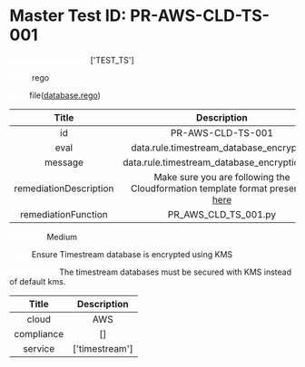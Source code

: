 



# Master Test ID: PR-AWS-CLD-TS-001


***<font color="white">Master Snapshot Id:</font>*** ['TEST_TS']

***<font color="white">type:</font>*** rego

***<font color="white">rule:</font>*** file([database.rego])  
  
  
  
  

|Title|Description|
| :---: | :---: |
|id|PR-AWS-CLD-TS-001|
|eval|data.rule.timestream_database_encryption|
|message|data.rule.timestream_database_encryption_err|
|remediationDescription|Make sure you are following the Cloudformation template format presented <a href='https://docs.aws.amazon.com/AWSCloudFormation/latest/UserGuide/aws-resource-timestream-database.html#cfn-timestream-database-kmskeyid' target='_blank'>here</a>|
|remediationFunction|PR_AWS_CLD_TS_001.py|


***<font color="white">Severity:</font>*** Medium

***<font color="white">Title:</font>*** Ensure Timestream database is encrypted using KMS

***<font color="white">Description:</font>*** The timestream databases must be secured with KMS instead of default kms.  
  
  

|Title|Description|
| :---: | :---: |
|cloud|AWS|
|compliance|[]|
|service|['timestream']|



[database.rego]: https://github.com/prancer-io/prancer-compliance-test/tree/master/aws/cloud/database.rego

